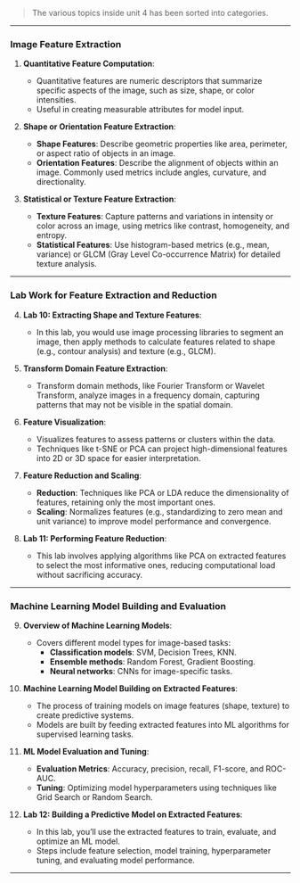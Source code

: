 > The various topics inside unit 4 has been sorted into categories.
---

### **Image Feature Extraction**

1. **Quantitative Feature Computation**:
   - Quantitative features are numeric descriptors that summarize specific aspects of the image, such as size, shape, or color intensities.
   - Useful in creating measurable attributes for model input.

2. **Shape or Orientation Feature Extraction**:
   - **Shape Features**: Describe geometric properties like area, perimeter, or aspect ratio of objects in an image.
   - **Orientation Features**: Describe the alignment of objects within an image. Commonly used metrics include angles, curvature, and directionality.

3. **Statistical or Texture Feature Extraction**:
   - **Texture Features**: Capture patterns and variations in intensity or color across an image, using metrics like contrast, homogeneity, and entropy.
   - **Statistical Features**: Use histogram-based metrics (e.g., mean, variance) or GLCM (Gray Level Co-occurrence Matrix) for detailed texture analysis.

---

### **Lab Work for Feature Extraction and Reduction**

4. **Lab 10: Extracting Shape and Texture Features**:
   - In this lab, you would use image processing libraries to segment an image, then apply methods to calculate features related to shape (e.g., contour analysis) and texture (e.g., GLCM).

5. **Transform Domain Feature Extraction**:
   - Transform domain methods, like Fourier Transform or Wavelet Transform, analyze images in a frequency domain, capturing patterns that may not be visible in the spatial domain.

6. **Feature Visualization**:
   - Visualizes features to assess patterns or clusters within the data.
   - Techniques like t-SNE or PCA can project high-dimensional features into 2D or 3D space for easier interpretation.

7. **Feature Reduction and Scaling**:
   - **Reduction**: Techniques like PCA or LDA reduce the dimensionality of features, retaining only the most important ones.
   - **Scaling**: Normalizes features (e.g., standardizing to zero mean and unit variance) to improve model performance and convergence.

8. **Lab 11: Performing Feature Reduction**:
   - This lab involves applying algorithms like PCA on extracted features to select the most informative ones, reducing computational load without sacrificing accuracy.

---

### **Machine Learning Model Building and Evaluation**

9. **Overview of Machine Learning Models**:
   - Covers different model types for image-based tasks:
     - **Classification models**: SVM, Decision Trees, KNN.
     - **Ensemble methods**: Random Forest, Gradient Boosting.
     - **Neural networks**: CNNs for image-specific tasks.

10. **Machine Learning Model Building on Extracted Features**:
    - The process of training models on image features (shape, texture) to create predictive systems.
    - Models are built by feeding extracted features into ML algorithms for supervised learning tasks.

11. **ML Model Evaluation and Tuning**:
    - **Evaluation Metrics**: Accuracy, precision, recall, F1-score, and ROC-AUC.
    - **Tuning**: Optimizing model hyperparameters using techniques like Grid Search or Random Search.

12. **Lab 12: Building a Predictive Model on Extracted Features**:
    - In this lab, you’ll use the extracted features to train, evaluate, and optimize an ML model.
    - Steps include feature selection, model training, hyperparameter tuning, and evaluating model performance.

---
